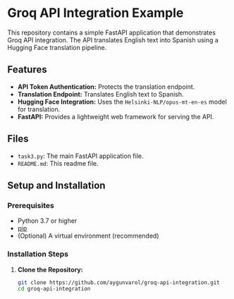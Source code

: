 # Groq API Integration Example

This repository contains a simple FastAPI application that demonstrates Groq API integration. The API translates English text into Spanish using a Hugging Face translation pipeline.

## Features

- **API Token Authentication:** Protects the translation endpoint.
- **Translation Endpoint:** Translates English text to Spanish.
- **Hugging Face Integration:** Uses the `Helsinki-NLP/opus-mt-en-es` model for translation.
- **FastAPI:** Provides a lightweight web framework for serving the API.

## Files

- `task3.py`: The main FastAPI application file.
- `README.md`: This readme file.

## Setup and Installation

### Prerequisites

- Python 3.7 or higher
- [pip](https://pip.pypa.io/en/stable/installation/)
- (Optional) A virtual environment (recommended)

### Installation Steps

1. **Clone the Repository:**

   ```bash
   git clone https://github.com/aygunvarol/groq-api-integration.git
   cd groq-api-integration
